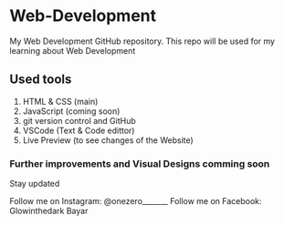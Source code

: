 # Web-Development
My Web Development GitHub repository. This repo will be used for my learning about Web Development

## Used tools
1. HTML & CSS (main)
2. JavaScript (coming soon)
3. git version control and GitHub
4. VSCode (Text & Code edittor)
5. Live Preview (to see changes of the Website)

### Further improvements and Visual Designs comming soon
Stay updated

Follow me on Instagram: @onezero_______
Follow me on Facebook: Glowinthedark Bayar
